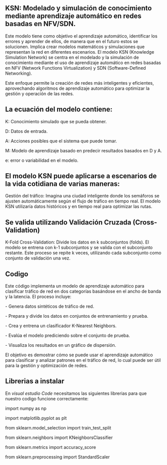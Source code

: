 ## KSN: Modelado y simulación de conocimiento mediante aprendizaje automático en redes basadas en NFV/SDN.

Este modelo tiene como objetivo el aprendizaje automático, identificar los errores y aprender de ellos, de manera que en el futuro estos se solucionen.
Implica crear modelos matemáticos y simulaciones que representan la red en diferentes escenarios.
El modelo KSN (Knowledge Simulation Network) se centra en el modelado y la simulación de conocimiento mediante el uso de aprendizaje automático en redes basadas en NFV (Network Functions Virtualization) y SDN (Software-Defined Networking). 

<p>Este enfoque permite la creación de redes más inteligentes y eficientes, aprovechando algoritmos de aprendizaje automático para optimizar la gestión y operación de las redes.</p>

## La ecuación del modelo contiene: 


<p>K: Conocimiento simulado que se pueda obtener.</p>
<p>D: Datos de entrada.</p> 
<p>A: Acciones posibles que el sistema que puede tomar.</p>
<p>M: Modelo de aprendizaje basado en predecir resultados basados en D y A.</p>
<p>e: error o variabilidad en el modelo.</p>


## El modelo KSN puede aplicarse a escenarios de la vida cotidiana de varias maneras:

Gestión del tráfico: Imagina una ciudad inteligente donde los semáforos se ajusten automáticamente según el flujo de tráfico en tiempo real. El modelo KSN utilizaría datos históricos y en tiempo real para optimizar las rutas.

## Se valida utilizando Validación Cruzada (Cross-Validation)
K-Fold Cross-Validation: Divide los datos en k subconjuntos (folds). El modelo se entrena con k-1 subconjuntos y se valida con el subconjunto restante. Este proceso se repite k veces, utilizando cada subconjunto como conjunto de validación una vez.

## Codigo 
Este código implementa un modelo de aprendizaje automático para clasificar tráfico de red en dos categorías basándose en el ancho de banda y la latencia. El proceso incluye:

<p> - Genera datos sintéticos de tráfico de red. </p>
<p> - Prepara y divide los datos en conjuntos de entrenamiento y prueba. </p>
<p> - Crea y entrena un clasificador K-Nearest Neighbors. </p>
<p> - Evalúa el modelo prediciendo sobre el conjunto de prueba.</p>
<p> - Visualiza los resultados en un gráfico de dispersión.</p>

El objetivo es demostrar cómo se puede usar el aprendizaje automático para clasificar y analizar patrones en el tráfico de red, lo cual puede ser útil para la gestión y optimización de redes.

## Librerias a instalar
En *visual estudio Code* necesitamos las siguientes librerias para que nuestro codigo funcione correctamente:

<p>import numpy as np </p>
<p>import matplotlib.pyplot as plt </p>
<p>from sklearn.model_selection import train_test_split </p>
<p>from sklearn.neighbors import KNeighborsClassifier </p>
<p>from sklearn.metrics import accuracy_score </p>
<p>from sklearn.preprocessing import StandardScaler </p>
